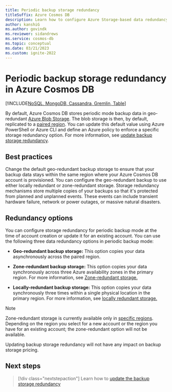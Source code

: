 ```yaml
---
title: Periodic backup storage redundancy
titleSuffix: Azure Cosmos DB
description: Learn how to configure Azure Storage-based data redundancy for periodic backup in Azure Cosmos DB accounts.
author: kanshiG
ms.author: govindk
ms.reviewer: sidandrews
ms.service: cosmos-db
ms.topic: conceptual
ms.date: 03/21/2023
ms.custom: ignite-2022
---
```


# Periodic backup storage redundancy in Azure Cosmos DB

[!INCLUDE[NoSQL, MongoDB, Cassandra, Gremlin, Table](includes/appliesto-nosql-mongodb-cassandra-gremlin-table.md)]

By default, Azure Cosmos DB stores periodic mode backup data in geo-redundant [Azure Blob Storage](../storage/common/storage-redundancy.md). The blob storage is then, by default, replicated to a [paired region](../availability-zones/cross-region-replication-azure.md). You can update this default value using Azure PowerShell or Azure CLI and define an Azure policy to enforce a specific storage redundancy option. For more information, see [update backup storage redundancy](periodic-backup-update-storage-redundancy.md).

## Best practices

Change the default geo-redundant backup storage to ensure that your backup data stays within the same region where your Azure Cosmos DB account is provisioned. You can configure the geo-redundant backup to use either locally redundant or zone-redundant storage. Storage redundancy mechanisms store multiple copies of your backups so that it's protected from planned and unplanned events. These events can include transient hardware failure, network or power outages, or massive natural disasters.

## Redundancy options

You can configure storage redundancy for periodic backup mode at the time of account creation or update it for an existing account. You can use the following three data redundancy options in periodic backup mode:

- **Geo-redundant backup storage:** This option copies your data asynchronously across the paired region.

- **Zone-redundant backup storage:** This option copies your data synchronously across three Azure availability zones in the primary region. For more information, see [Zone-redundant storage.](../storage/common/storage-redundancy.md#redundancy-in-the-primary-region)

- **Locally-redundant backup storage:** This option copies your data synchronously three times within a single physical location in the primary region. For more information, see [locally redundant storage.](../storage/common/storage-redundancy.md#redundancy-in-the-primary-region)

> [!NOTE]
> Zone-redundant storage is currently available only in [specific regions](../availability-zones/az-region.md). Depending on the region you select for a new account or the region you have for an existing account; the zone-redundant option will not be available.
>
> Updating backup storage redundancy will not have any impact on backup storage pricing.

## Next steps

> [!div class="nextstepaction"]
> Learn how to [update the backup storage redundancy](periodic-backup-update-storage-redundancy.md)
